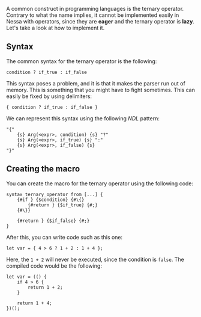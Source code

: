 A common construct in programming languages is the ternary operator. Contrary to what the name implies,
it cannot be implemented easily in Nessa with operators, since they are **eager** and the ternary operator is **lazy**. Let's
take a look at how to implement it.

## Syntax

The common syntax for the ternary operator is the following:

```
condition ? if_true : if_false
```

This syntax poses a problem, and it is that it makes the parser run out of memory. This is something that you might have to fight
sometimes. This can easily be fixed by using delimiters:

```
{ condition ? if_true : if_false }
```

We can represent this syntax using the following *NDL* pattern:

```
"{" 
    {s} Arg(<expr>, condition) {s} "?" 
    {s} Arg(<expr>, if_true) {s} ":" 
    {s} Arg(<expr>, if_false) {s} 
"}"
```

## Creating the macro

You can create the macro for the ternary operator using the following code:

```
syntax ternary_operator from [...] {
    {#if } {$condition} {#\{}
        {#return } {$if_true} {#;}
    {#\}}
    
    {#return } {$if_false} {#;}
}
```

After this, you can write code such as this one:

```
let var = { 4 > 6 ? 1 + 2 : 1 + 4 };
```

Here, the `1 + 2` will never be executed, since the condition is `false`. The compiled code would be the following:

```
let var = (() {
    if 4 > 6 {
        return 1 + 2;
    }

    return 1 + 4;
})();
```